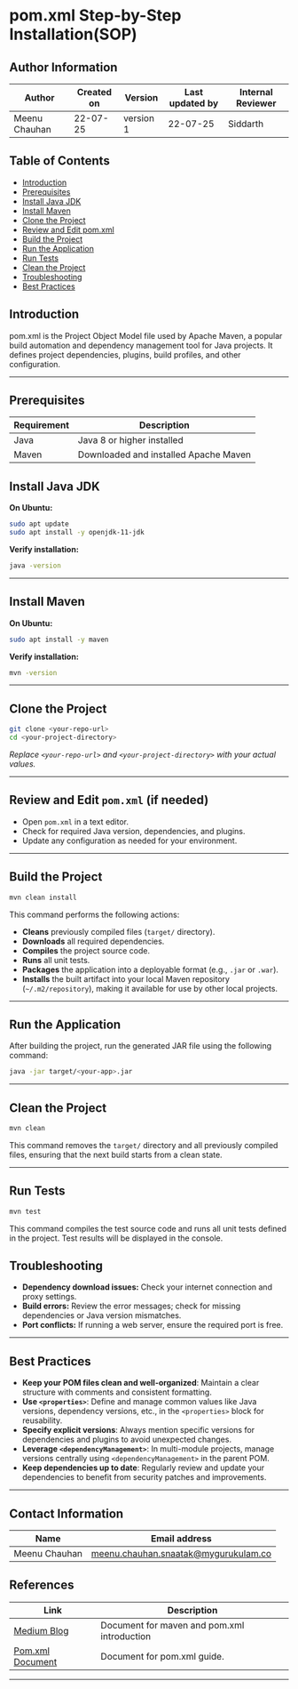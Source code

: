 # pom.xml Step-by-Step Installation(SOP)

## Author Information

| Author          | Created on | Version   | Last updated by | Internal Reviewer |
|-----------------|------------|-----------|------------------|--------------------|
| Meenu Chauhan       | 22-07-25   | version 1 | 22-07-25              | Siddarth          | 

## Table of Contents
- [Introduction](#introduction)
- [Prerequisites](#prerequisites)
- [Install Java JDK](#install-java-jdk)
- [Install Maven](#install-maven)
- [Clone the Project](#clone-the-project)
- [Review and Edit pom.xml](#review-and-edit-pomxml-if-needed)
- [Build the Project](#build-the-project)
- [Run the Application](#run-the-application)
- [Run Tests](#run-tests)
- [Clean the Project](#clean-the-project)
- [Troubleshooting](#troubleshooting)
- [Best Practices](#best-practices)


## Introduction

pom.xml is the Project Object Model file used by Apache Maven, a popular build automation and dependency management tool for Java projects.
It defines project dependencies, plugins, build profiles, and other configuration.

---

## Prerequisites

| Requirement | Description |
|-------------|-------------|
| Java        | Java 8 or higher installed  |
| Maven       | Downloaded and installed Apache Maven  |

## Install Java JDK

**On Ubuntu:**
```bash
sudo apt update
sudo apt install -y openjdk-11-jdk
```
**Verify installation:**
```bash
java -version
```

---

## Install Maven

**On Ubuntu:**
```bash
sudo apt install -y maven
```
**Verify installation:**
```bash
mvn -version
```

---


## Clone the Project

```bash
git clone <your-repo-url>
cd <your-project-directory>
```
*Replace `<your-repo-url>` and `<your-project-directory>` with your actual values.*

---

## Review and Edit `pom.xml` (if needed)

- Open `pom.xml` in a text editor.
- Check for required Java version, dependencies, and plugins.
- Update any configuration as needed for your environment.

---

## Build the Project

```bash
mvn clean install
```
This command performs the following actions:
- **Cleans** previously compiled files (`target/` directory).
- **Downloads** all required dependencies.
- **Compiles** the project source code.
- **Runs** all unit tests.
- **Packages** the application into a deployable format (e.g., `.jar` or `.war`).
- **Installs** the built artifact into your local Maven repository (`~/.m2/repository`), making it available for use by other local projects.
---
## Run the Application

After building the project, run the generated JAR file using the following command:

```bash
java -jar target/<your-app>.jar
```
---

## Clean the Project

```bash
mvn clean
```
This command removes the `target/` directory and all previously compiled files, ensuring that the next build starts from a clean state.

---

## Run Tests

```sh
mvn test
```

This command compiles the test source code and runs all unit tests defined in the project. Test results will be displayed in the console. 


## Troubleshooting

- **Dependency download issues:** Check your internet connection and proxy settings.
- **Build errors:** Review the error messages; check for missing dependencies or Java version mismatches.
- **Port conflicts:** If running a web server, ensure the required port is free.

---

## Best Practices

- **Keep your POM files clean and well-organized**: Maintain a clear structure with comments and consistent formatting.
- **Use `<properties>`**: Define and manage common values like Java versions, dependency versions, etc., in the `<properties>` block for reusability.
- **Specify explicit versions**: Always mention specific versions for dependencies and plugins to avoid unexpected changes.
- **Leverage `<dependencyManagement>`**: In multi-module projects, manage versions centrally using `<dependencyManagement>` in the parent POM.
- **Keep dependencies up to date**: Regularly review and update your dependencies to benefit from security patches and improvements.

---


## Contact Information

| Name            | Email address |
|-----------------|---------------|
| Meenu Chauhan       | meenu.chauhan.snaatak@mygurukulam.co

## References
| **Link**                                                                 | **Description**                                   |
|--------------------------------------------------------------------------|---------------------------------------------------|
| [Medium Blog](https://medium.com/@gaganjain9319/what-is-maven-and-the-importance-of-pom-xml-8273f5cd6fd6) | Document for maven and pom.xml introduction        |
| [Pom.xml Document](https://anju-chaurasiya2012.medium.com/understanding-pom-xml-in-maven-a-beginner-friendly-guide-7f2e23232d4a) | Document for pom.xml guide.          |

---
